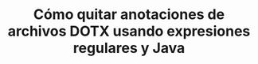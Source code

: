 ---
############################# Static ############################
layout: "auto-gen-gist"
draft: false
path: "es/redaction/java/annotation/dotx"
otherformats: CSV DOC DOCM DOCX DOT DOTM PDF POT POTM PPS PPSM PPSX PPT PPTM PPTX RTF XLS XLSM XLSX XLT XLTM XLTX  

############################# Head ############################
head_title: "Redactar DOTX anotaciones a través de expresiones regulares en Java"
head_description: "La API Java de GroupDocs.Redaction permite a los desarrolladores redactar anotaciones de PDF DOC DOCX RTF XLSX CSV PPT PPTX e imágenes usando expresiones regulares en Java"

############################# Header ############################
title: "Cómo quitar anotaciones de archivos DOTX usando expresiones regulares y Java"
description: "La API de GroupDocs.Redaction Java permite redactar, ocultar o eliminar comentarios confidenciales de documentos de procesamiento de texto, hojas de trabajo, presentaciones, PDF e imágenes mediante expresiones regulares."

################### SubMenu/Download Button #####################
button:
    enable: true

############################# About ############################
about:
    enable: true
    title: "¿Qué es la desinfección de comentarios?"
    content: |
        La redacción o desinfección de texto es el proceso de eliminar las anotaciones confidenciales o no deseadas de los documentos digitales y dejar intacto el resto del documento o párrafo que lo contiene. La redacción ayuda a los usuarios, así como a la organización, a proteger su información confidencial ocultándola o eliminándola de forma permanente. Usando la API GroupDocs.Redaction Java, los usuarios ahora pueden redactar, ocultar o eliminar texto confidencial de documentos de procesamiento de texto, hojas de trabajo, presentaciones, PDF y archivos de imágenes rasterizadas. La API proporciona una amplia gama de opciones y métodos para la redacción de información privada en los documentos. Admite la búsqueda y la redacción mediante expresiones regulares, el uso de redacciones textuales (códigos de exención) o gráficas (rectángulos de colores) y mucho más. Entonces, ¿por qué no probarlo y automatizar el proceso de redacción de documentos descargando la API y explorando sus funciones básicas y avanzadas?

############################# Steps ############################
steps:
    enable: true
    block:
    - title_left: "Redactar DOTX anotaciones usando expresiones regulares en Java"
      content_left: |
        GroupDocs.Redaction permite redactar fácilmente datos de naturaleza confidencial o privada de sus documentos. El caso de redacción más popular es eliminar una anotación de un documento. 

        El siguiente código se puede usar para aplicar la redacción de anotaciones a un documento usando una expresión regular. Permite a los usuarios reemplazar todos los comentarios, haciendo referencia a "john" con un "[redactado]" como código de exención,

      title_right: "Eliminar datos confidenciales de DOTX comentarios"
      content_right: |
        * Cree una instancia de la clase [Redactor](https://apireference.groupdocs.com/redaction/java/com.groupdocs.redaction/Redactor) y cargue el archivo DOTX
        * Cree una instancia de la clase [AnnotationRedaction](https://apireference.groupdocs.com/redaction/java/com.groupdocs.redaction.redactions/AnnotationRedaction)
        * Llame al método redactor.apply con el objeto de la clase AnnotationRedaction
        * Llame al método redactor.save para guardar los cambios 

      gisthash: "75d727ec8cec6c416b307caeee59f44b"
      gistfile: "AnotaciónRedacción.java"
      
    - title_left: "Requisitos del sistema"
      content_left: |
        GroupDocs.Redaction for Java Las API son compatibles con las principales plataformas y sistemas operativos. Para obtener una guía completa de requisitos del sistema, visite [requisitos del sistema] (https://docs.groupdocs.com/redaction/java/system-requirements) Antes de ejecutar el código a continuación, asegúrese de tener los siguientes requisitos previos instalados en su sistema :
        * Sistemas operativos: Microsoft Windows, Linux, MacOS
        * Entorno de desarrollo: NetBeans, Intellij IDEA, Eclipse, etc.
        * Java Entorno de tiempo de ejecución: J2SE 6.0 y superior
        * Obtenga la última versión de GroupDocs.Redaction for Java de [Maven](https://repository.groupdocs.com/webapp/#/artifacts/browse/tree/General/repo/com/groupdocs/groupdocs-redaction)
        
      title_right: "¿Cómo usar GroupDocs.Redaction?"
      content_right: |
        * Permita que los usuarios agreguen formatos de documentos personalizados y tipos de redacciones
        * No se requiere software adicional para eliminar información confidencial
        * Capacidad para configurar el documento de representación de rango de página como PDF
        * Manera fácil de redactar diferentes tipos de metadatos: nombre del autor, versión, título, tema, descripción y muchos más
        * Extracción de información del documento: tipo de archivo, número de páginas, etc.

############################# Demos ############################
demos:
    enable: true
############################# About Formats ############################
about_formats:
    enable: true
############################# More Formats ############################
more_formats:
    enable: true

############################# Back to top ###############################
back_to_top:
    enable: true
---